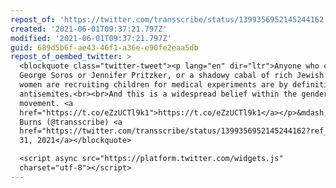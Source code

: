 ```yaml
---
repost_of: 'https://twitter.com/transscribe/status/1399356952145244162'
created: '2021-06-01T09:37:21.797Z'
modified: '2021-06-01T09:37:21.797Z'
guid: 689d5b6f-ae43-46f1-a36e-e90fe2eaa5db
repost_of_oembed_twitter: >
  <blockquote class="twitter-tweet"><p lang="en" dir="ltr">Anyone who claims
  George Soros or Jennifer Pritzker, or a shadowy cabal of rich Jewish trans
  women are recruiting children for medical experiments are by definition
  antisemites.<br><br>And this is a widespread belief within the gender critical
  movement. <a
  href="https://t.co/eZzUCTl9k1">https://t.co/eZzUCTl9k1</a></p>&mdash; Katelyn
  Burns (@transscribe) <a
  href="https://twitter.com/transscribe/status/1399356952145244162?ref_src=twsrc%5Etfw">May
  31, 2021</a></blockquote>

  <script async src="https://platform.twitter.com/widgets.js"
  charset="utf-8"></script>
---
```

 
